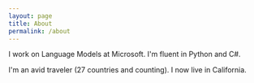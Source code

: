 ```yaml
---
layout: page
title: About
permalink: /about
---
```


I work on Language Models at Microsoft.
I'm fluent in Python and C#.

I'm an avid traveler (27 countries and counting).
I now live in California.
